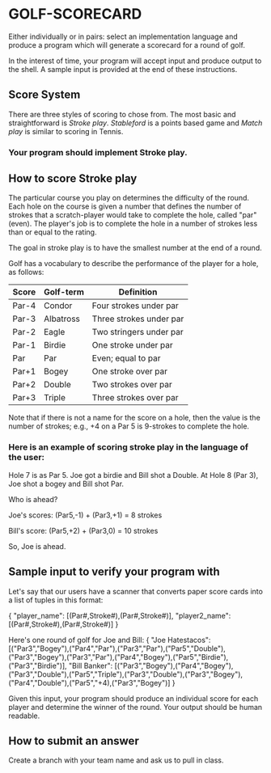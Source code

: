 # GOLF-SCORECARD

Either individually or in pairs: select an implementation language and produce a program which will generate a scorecard for a round of golf. 

In the interest of time, your program will accept input and produce output to the shell. A sample input is provided at the end of these instructions.

## Score System

There are three styles of scoring to chose from. The most basic and straightforward is *Stroke play*. *Stableford* is a points based game and *Match play* is similar to scoring in Tennis.

### Your program should implement Stroke play.

## How to score Stroke play

The particular course you play on determines the difficulty of the round. Each hole on the course is given a number that defines the number of strokes that a scratch-player would take to complete the hole, called "par" (even). The player's job is to complete the hole in a number of strokes less than or equal to the rating. 

The goal in stroke play is to have the smallest number at the end of a round.

Golf has a vocabulary to describe the performance of the player for a hole, as follows:

| Score | Golf-term | Definition              |
|-------|-----------|-------------------------|
| Par-4 | Condor    | Four strokes under par  |
| Par-3 | Albatross | Three strokes under par |
| Par-2 | Eagle     | Two stringers under par |
| Par-1 | Birdie    | One stroke under par    |
| Par   | Par       | Even; equal to par      |
| Par+1 | Bogey     | One stroke over par     |
| Par+2 | Double    | Two strokes over par    |
| Par+3 | Triple    | Three strokes over par  |

Note that if there is not a name for the score on a hole, then the value is the number of strokes; e.g., +4 on a Par 5 is 9-strokes to complete the hole.

### Here is an example of scoring stroke play in the language of the user:

Hole 7 is as Par 5. Joe got a birdie and Bill shot a Double. At Hole 8 (Par 3), Joe shot a bogey and Bill shot Par.

Who is ahead?

Joe's scores: (Par5,-1) + (Par3,+1) = 8 strokes

Bill's score: (Par5,+2) + (Par3,0) = 10 strokes

So, Joe is ahead.

## Sample input to verify your program with

Let's say that our users have a scanner that converts paper score cards into a list of tuples in this format:

{
	"player_name": [(Par#,Stroke#),(Par#,Stroke#)],
	"player2_name": [(Par#,Stroke#),(Par#,Stroke#)]
}

Here's one round of golf for Joe and Bill:
{
	"Joe Hatestacos": [("Par3","Bogey"),("Par4","Par"),("Par3","Par"),("Par5","Double"),("Par3","Bogey"),("Par3","Par"),("Par4","Bogey"),("Par5","Birdie"),("Par3","Birdie")],
	"Bill Banker": [("Par3","Bogey"),("Par4","Bogey"),("Par3","Double"),("Par5","Triple"),("Par3","Double"),("Par3","Bogey"),("Par4","Double"),("Par5","+4),("Par3","Bogey")]
}

Given this input, your program should produce an individual score for each player and determine the winner of the round. Your output should be human readable.

## How to submit an answer

Create a branch with your team name and ask us to pull in class.
